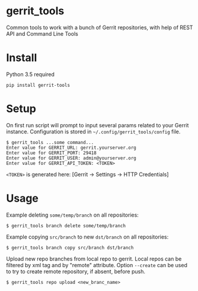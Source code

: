 gerrit_tools
============
Common tools to work with a bunch of Gerrit repositories, with help of REST API and Command Line Tools

Install
=======
Python 3.5 required
```commandline
pip install gerrit-tools
```

Setup
=====
On first run script will prompt to input several params related to your Gerrit instance.
Configuration is stored in `~/.config/gerrit_tools/config` file.
```commandline
$ gerrit_tools ...some command...
Enter value for GERRIT_URL: gerrit.yourserver.org
Enter value for GERRIT_PORT: 29418
Enter value for GERRIT_USER: admin@yourserver.org
Enter value for GERRIT_API_TOKEN: <TOKEN>
```
`<TOKEN>` is generated here: [Gerrit -> Settings -> HTTP Credentials]

Usage
=====
Example deleting `some/temp/branch` on all repositories:
```commandline
$ gerrit_tools branch delete some/temp/branch
```

Example copying `src/branch` to new `dst/branch` on all repositories:
```commandline
$ gerrit_tools branch copy src/branch dst/branch
```

Upload new repo branches from local repo to gerrit.
Local repos can be filtered by xml tag and by "remote" attribute.
Option `--create` can be used to try to create remote repository, if absent, before push.
```commandline
$ gerrit_tools repo upload <new_branc_name>
```
